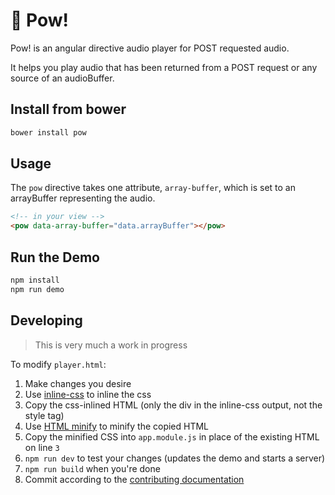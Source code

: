 # :punch: Pow!

Pow! is an angular directive audio player for POST requested audio.

It helps you play audio that has been returned from a POST request or any source
of an audioBuffer.

## Install from bower
```bash
bower install pow
```

## Usage
The `pow` directive takes one attribute, `array-buffer`, which is set to an
arrayBuffer representing the audio.

```html
<!-- in your view -->
<pow data-array-buffer="data.arrayBuffer"></pow>
```

## Run the Demo
```bash
npm install
npm run demo
```

## Developing 
> This is very much a work in progress

To modify `player.html`:  
1. Make changes you desire  
2. Use [inline-css](http://templates.mailchimp.com/resources/inline-css/) to inline the css  
3. Copy the css-inlined HTML (only the div in the inline-css output, not the style tag)  
4. Use [HTML minify](http://www.willpeavy.com/minifier/) to minify the copied HTML  
5. Copy the minified CSS into `app.module.js` in place of the existing HTML on line `3`  
6. `npm run dev` to test your changes (updates the demo and starts a server)  
7. `npm run build` when you're done  
8. Commit according to the [contributing documentation](http://www.github.com/EuphonyInc/pow/blob/master/CONTRIBUTING.md)  
  
